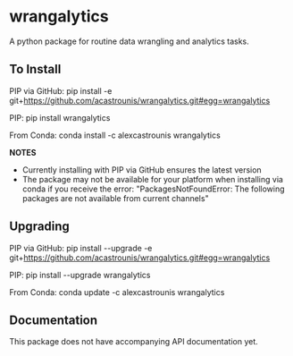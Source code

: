 # wrangalytics

A python package for routine data wrangling and analytics tasks.

## To Install

PIP via GitHub: pip install -e git+https://github.com/acastrounis/wrangalytics.git#egg=wrangalytics

PIP: pip install wrangalytics

From Conda: conda install -c alexcastrounis wrangalytics

**NOTES** 
- Currently installing with PIP via GitHub ensures the latest version
- The package may not be available for your platform when installing via conda if you receive the error: "PackagesNotFoundError: The following packages are not available from current channels"

## Upgrading

PIP via GitHub: pip install --upgrade -e git+https://github.com/acastrounis/wrangalytics.git#egg=wrangalytics

PIP: pip install --upgrade wrangalytics

From Conda: conda update -c alexcastrounis wrangalytics

## Documentation

This package does not have accompanying API documentation yet.